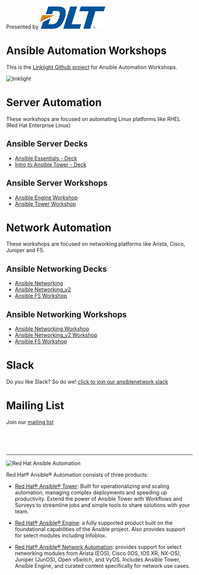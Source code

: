 Presented by ![DLT](images/DLT-Logo-Transparent_Small.png)

# Ansible Automation Workshops
This is the [Linklight Github project](https://github.com/network-automation/linklight) for Ansible Automation Workshops.

![linklight](images/linklight.png)

# Server Automation
These workshops are focused on automating Linux platforms like RHEL (Red Hat Enterprise Linux)

## Ansible Server Decks

- [Ansible Essentials - Deck](decks/ansible-essentials.html)
- [Intro to Ansible Tower - Deck](decks/intro-to-ansible-tower.html)

## Ansible Server Workshops

- [Ansible Engine Workshop](exercises/ansible_engine/README.md)  
- [Ansible Tower Workshop](exercises/ansible_tower/README.md)  

# Network Automation
These workshops are focused on networking platforms like Arista, Cisco, Juniper and F5.

## Ansible Networking Decks

- [Ansible Networking](decks/ansible-networking.html)
- [Ansible Networking_v2](decks/ansible_network_v2.html)
- [Ansible F5 Workshop](decks/ansible_f5.pdf)

## Ansible Networking Workshops

- [Ansible Networking Workshop](exercises/networking/README.md)
- [Ansible Networking_v2 Workshop](exercises/networking_v2/README.md)  
- [Ansible F5 Workshop](exercises/ansible_f5/README.md)  


# Slack
Do you like Slack?  So do we! [click to join our ansiblenetwork slack](https://join.slack.com/t/ansiblenetwork/shared_invite/enQtMzEyMTcxMTE5NjM3LWIyMmQ4YzNhYTA4MjA2OTRhZDQzMTZkNWZlN2E3NzhhMWQ5ZTdmNmViNjk2M2JkYzJjODhjMjVjMGUxZjc2MWE)

# Mailing List
Join our [mailing list](https://www.redhat.com/mailman/listinfo/linklight)

<br><br><br>

 ---
![Red Hat Ansible Automation](images/rh-ansible-automation.png)


Red Hat® Ansible® Automation consists of three products:

- [Red Hat® Ansible® Tower](https://www.ansible.com/tower): Built for operationalizing and scaling automation, managing complex deployments and speeding up productivity. Extend the power of Ansible Tower with Workflows and Surveys to streamline jobs and simple tools to share solutions with your team.

- [Red Hat® Ansible® Engine](https://www.ansible.com/ansible-engine): a fully supported product built on the foundational capabilities of the Ansible project. Also provides support for select modules including Infoblox.

- [Red Hat® Ansible® Network Automation](https://www.ansible.com/networking): provides support for select networking modules from Arista (EOS), Cisco (IOS, IOS XR, NX-OS), Juniper (JunOS), Open vSwitch, and VyOS. Includes Ansible Tower, Ansible Engine, and curated content specifically for network use cases.

